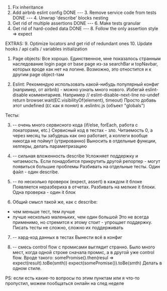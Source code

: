 1. Fix inheritance
2. Add airbnb eslint config
DONE --- 3. Remove service code from tests
DONE --- 4. Unwrap 'describe' blocks nesting
5. Get rid of multiple assertions
DONE --- 6. Make tests granular
7. Get rid of hard-coded data
DONE --- 8. Follow the only assertion style => expect

EXTRAS:
9. Optimize locators and get rid of redundant ones
10. Update hooks / api calls / variables initialization

1. Page objects:
Все хорошо. Единственное, мне показалось странным наследование login page от base page из-за searchBar и topNavbar, которых вроде как нет на логине. Возможно, это отностится и к другим page object-там

2. Eslint:
Рекомендую использовать какой-нибудь популярный конфиг (например, от airbnb) - можно узнать много нового. 
Избегай eslint-disable комментариев. Например
// eslint-disable-next-line no-undef
return browser.wait(EC.visibilityOf(element), timeout)
Просто добавь этот undefined (`EC` как я понял) в .eslintrc.js (объект "globals")

Тесты:

3. -- очень много сервисного кода (if/else, forEach, работа с локаторами, etc.)
Сервисный код в тестах - зло. Читаемость 0, а через месяц ты забудешь как оно работает, а коллеги вообще никогда не поймут (утрированно)
Выносить в отдельные функции, хелперы, делать параметризацию

4. -- сильная вложенность describe
Усложняет поддержку и читаемость. Если понадобится прикрутить другой репортер - могут появиться большие проблемы
Разбивать на отдельные тесты. Один файл - один describe.

5. -- по несколько проверок (expect, assert) в каждом it блоке
Появляется неразбериха в отчетах.
Разбивать на мелкие it блоки. Одна проверка - один it блок

6. Общий смысл такой же, как с describe:
  - чем меньше тест, тем лучше
  - лучше несколько маленьких, чем один большой
Это не всегда применимо, но стремится к этому  стоит - упрощает поддержку. Писать тесты не сложно, сложно их поддерживать

7. -- хард-код данных в тестах
Вынести всё в конфиг

8. -- смесь control flow с промисами выглядит странно. Было много мест, когда одной строке сначала промис, а в другой уже control flow. Вроде такого:
somePromise().then(resul => expect(result).toBe(smth))
expect(somePromise()).toBe(smth)
Делать в одном стиле.

PS: если есть какие-то вопросы по этим пунктам или я что-то пропустил, можем пообщаться онлайн на след неделе
